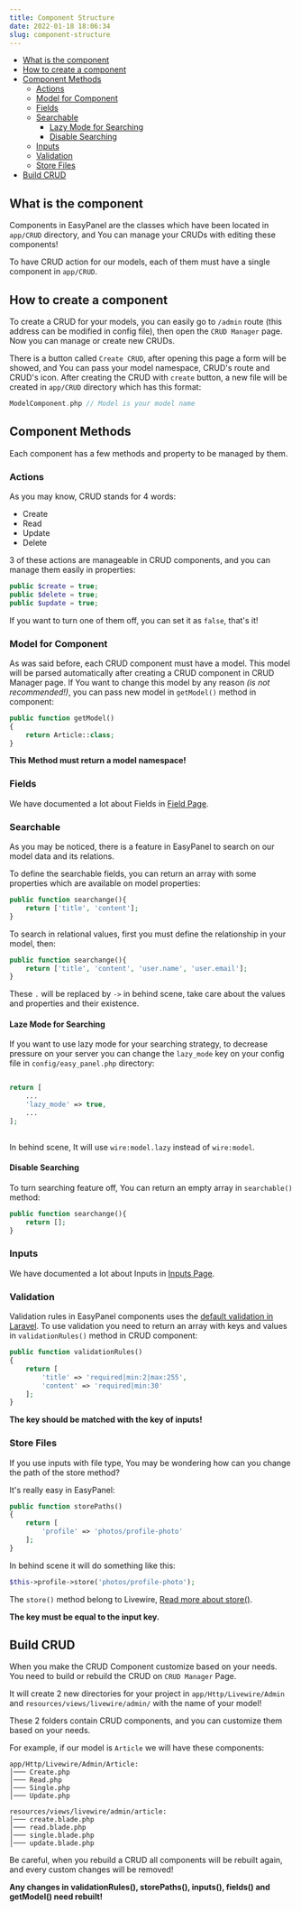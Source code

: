 ```yaml
---
title: Component Structure
date: 2022-01-18 18:06:34
slug: component-structure
---
```

- [What is the component](#what-is-the-component)
- [How to create a component](#how-to-create-a-component)
- [Component Methods](#component-methods)
    - [Actions](#actions)
    - [Model for Component](#model-for-component)
    - [Fields](#fields)
    - [Searchable](#searchable)
      - [Lazy Mode for Searching](#laze-mode-for-searching)
      - [Disable Searching](#disable-searching)
    - [Inputs](#inputs)
    - [Validation](#validation)
    - [Store Files](#store-files)
- [Build CRUD](#build-crud)

## What is the component
Components in EasyPanel are the classes which have been located in `app/CRUD` directory, and You can manage your CRUDs with editing these components!

To have CRUD action for our models, each of them must have a single component in `app/CRUD`.

## How to create a component

To create a CRUD for your models, you can easily go to `/admin` route (this address can be modified in config file), then open the `CRUD Manager` page.
Now you can manage or create new CRUDs.

There is a button called `Create CRUD`, after opening this page a form will be showed, and You can pass your model namespace, CRUD's route and CRUD's icon.
After creating the CRUD with `create` button, a new file will be created in `app/CRUD` directory which has this format:
```php 
ModelComponent.php // Model is your model name
```

## Component Methods

Each component has a few methods and property to be managed by them.

### Actions

As you may know, CRUD stands for 4 words:
- Create
- Read
- Update
- Delete

3 of these actions are manageable in CRUD components, and you can manage them easily in properties:
```php
public $create = true;
public $delete = true;
public $update = true;
```
If you want to turn one of them off, you can set it as `false`, that's it!

### Model for Component
As was said before, each CRUD component must have a model.
This model will be parsed automatically after creating a CRUD component in CRUD Manager page.
If You want to change this model by any reason *(is not recommended!)*, you can pass new model in `getModel()` method in component:

```php 
public function getModel()
{
    return Article::class;
}
```

**This Method must return a model namespace!**

### Fields

We have documented a lot about Fields in [Field Page](/fields).

### Searchable

As you may be noticed, there is a feature in EasyPanel to search on our model data and its relations.

To define the searchable fields, you can return an array with some properties which are available on model properties:
```php
public function searchange(){
    return ['title', 'content'];
}
```

To search in relational values, first you must define the relationship in your model, then:
```php
public function searchange(){
    return ['title', 'content', 'user.name', 'user.email'];
}
```
These `.` will be replaced by `->` in behind scene, take care about the values and properties and their existence.


#### Laze Mode for Searching

If you want to use lazy mode for your searching strategy, to decrease pressure on your server you can change the `lazy_mode` key on your config file in `config/easy_panel.php` directory:
```php

return [
    ... 
    'lazy_mode' => true,
    ...
];
 
```

In behind scene, It will use `wire:model.lazy` instead of `wire:model`.

#### Disable Searching

To turn searching feature off, You can return an empty array in `searchable()` method:

```php
public function searchange(){
    return [];
}
```

### Inputs
We have documented a lot about Inputs in [Inputs Page](/inputs).

### Validation
Validation rules in EasyPanel components uses the [default validation in Laravel](https://laravel.com/docs/master/validation).
To use validation you need to return an array with keys and values in `validationRules()` method in CRUD component:

```php
public function validationRules()
{
    return [
        'title' => 'required|min:2|max:255',
        'content' => 'required|min:30'
    ];
} 
```

**The key should be matched with the key of inputs!**

### Store Files

If you use inputs with file type, You may be wondering how can you change the path of the store method?

It's really easy in EasyPanel:
```php
public function storePaths()
{
    return [
        'profile' => 'photos/profile-photo'
    ];
} 
```

In behind scene it will do something like this:
```php
$this->profile->store('photos/profile-photo'); 
```

The `store()` method belong to Livewire, [Read more about store()](https://laravel-livewire.com/docs/2.x/file-uploads#basic-upload).

**The key must be equal to the input key.**

## Build CRUD
When you make the CRUD Component customize based on your needs.
You need to build or rebuild the CRUD on `CRUD Manager` Page.

It will create 2 new directories for your project in `app/Http/Livewire/Admin` and `resources/views/livewire/admin/` with the name of your model!

These 2 folders contain CRUD components, and you can customize them based on your needs.

For example, if our model is `Article` we will have these components:

```
app/Http/Livewire/Admin/Article:
│─── Create.php
│─── Read.php 
│─── Single.php 
│─── Update.php 

resources/views/livewire/admin/article:
│─── create.blade.php
│─── read.blade.php 
│─── single.blade.php 
│─── update.blade.php 
```

Be careful, when you rebuild a CRUD all components will be rebuilt again, and every custom changes will be removed!

**Any changes in validationRules(), storePaths(), inputs(), fields() and getModel() need rebuilt!**